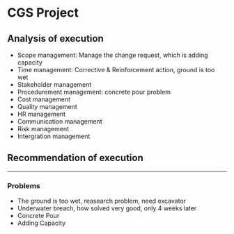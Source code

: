 # CGS Project
## Analysis of execution
- Scope management: Manage the change request, which is adding capacity
- Time management: Corrective & Reinforcement action, ground is too wet
- Stakeholder management
- Procedurement management: concrete pour problem
- Cost management
- Quality management
- HR management 
- Communication management
- Risk management
- Intergration management

## Recommendation of execution

---
### Problems
- The ground is too wet, reasearch problem, need excavator
- Underwater breach, how solved very good, only 4 weeks later
- Concrete Pour
- Adding Capacity
